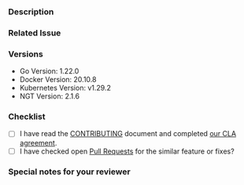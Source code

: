 <!--- Provide a general summary of your changes in the Title above -->

### Description

<!-- Describe your changes in detail -->
<!-- It would be better to describe the details especially What changed and Why you changed -->

### Related Issue

<!-- This project mainly accepts pull requests related to open issues -->
<!-- NOTE: If suggesting a new feature or change, please discuss it in an issue first -->
<!-- NOTE: If fixing a bug, there should be an issue describing it with steps to reproduce -->
<!-- Please link to the issue here: -->

### Versions

<!--- Please change the versions below along with your environment -->

- Go Version: 1.22.0
- Docker Version: 20.10.8
- Kubernetes Version: v1.29.2
- NGT Version: 2.1.6

### Checklist

<!-- For completed items, change [ ] to [x]. -->
<!-- NOTE: these things are not required to open a PR and can be done afterwards / while the PR is open. -->

- [ ] I have read the [CONTRIBUTING](https://github.com/vdaas/vald/blob/main/CONTRIBUTING.md) document and completed [our CLA agreement](https://cla-assistant.io/vdaas/vald).
- [ ] I have checked open [Pull Requests](https://github.com/vdaas/vald/pulls) for the similar feature or fixes?

### Special notes for your reviewer

<!-- Please tell us anything you would like to share to reviewers related this PR -->
